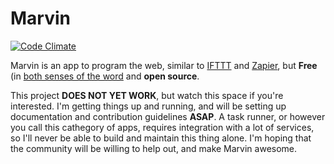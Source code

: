 # Marvin
[![Code Climate](https://codeclimate.com/github/marvin-automator/marvin/badges/gpa.svg)](https://codeclimate.com/github/marvin-automator/marvin)

Marvin is an app to program the web, similar to [IFTTT](ifttt.com) and [Zapier](zapier.com), but **Free**
(in [both senses of the word](https://en.wikipedia.org/wiki/Gratis_versus_libre) and **open source**.

This project **DOES NOT YET WORK**, but watch this space if you're interested. I'm getting things up and running,
and will be setting up documentation and contribution guidelines **ASAP**. A task runner, or however you call this cathegory
of apps, requires integration with a lot of services, so I'll never be able to build and maintain this thing alone. I'm
hoping that the community will be willing to help out, and make Marvin awesome.